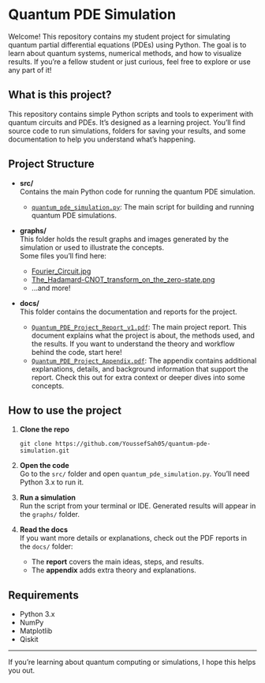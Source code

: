 # Quantum PDE Simulation

Welcome! This repository contains my student project for simulating quantum partial differential equations (PDEs) using Python. The goal is to learn about quantum systems, numerical methods, and how to visualize results. If you’re a fellow student or just curious, feel free to explore or use any part of it!

## What is this project?

This repository contains simple Python scripts and tools to experiment with quantum circuits and PDEs. It’s designed as a learning project. You’ll find source code to run simulations, folders for saving your results, and some documentation to help you understand what’s happening.

## Project Structure

- **src/**  
  Contains the main Python code for running the quantum PDE simulation.
  - [`quantum_pde_simulation.py`](https://github.com/YoussefSah05/quantum-pde-simulation/blob/main/src/quantum_pde_simulation.py): The main script for building and running quantum PDE simulations.

- **graphs/**  
  This folder holds the result graphs and images generated by the simulation or used to illustrate the concepts.  
  Some files you’ll find here:
    - [Fourier_Circuit.jpg](https://github.com/YoussefSah05/quantum-pde-simulation/blob/main/graphs/Fourier_Circuit.jpg)
    - [The_Hadamard-CNOT_transform_on_the_zero-state.png](https://github.com/YoussefSah05/quantum-pde-simulation/blob/main/graphs/The_Hadamard-CNOT_transform_on_the_zero-state.png)
    - ...and more!

- **docs/**  
  This folder contains the documentation and reports for the project.  
  - [`Quantum_PDE_Project_Report_v1.pdf`](https://github.com/YoussefSah05/quantum-pde-simulation/blob/main/docs/Quantum_PDE_Project_Report_v1.pdf): The main project report. This document explains what the project is about, the methods used, and the results. If you want to understand the theory and workflow behind the code, start here!
  - [`Quantum_PDE_Project_Appendix.pdf`](https://github.com/YoussefSah05/quantum-pde-simulation/blob/main/docs/Quantum_PDE_Project_Appendix.pdf): The appendix contains additional explanations, details, and background information that support the report. Check this out for extra context or deeper dives into some concepts.

## How to use the project

1. **Clone the repo**  
   ```
   git clone https://github.com/YoussefSah05/quantum-pde-simulation.git
   ```

2. **Open the code**  
   Go to the `src/` folder and open `quantum_pde_simulation.py`. You’ll need Python 3.x to run it.

3. **Run a simulation**  
   Run the script from your terminal or IDE. Generated results will appear in the `graphs/` folder.

4. **Read the docs**  
   If you want more details or explanations, check out the PDF reports in the `docs/` folder:
   - The **report** covers the main ideas, steps, and results.
   - The **appendix** adds extra theory and explanations.

## Requirements

- Python 3.x
- NumPy
- Matplotlib
- Qiskit


---

If you’re learning about quantum computing or simulations, I hope this helps you out.
